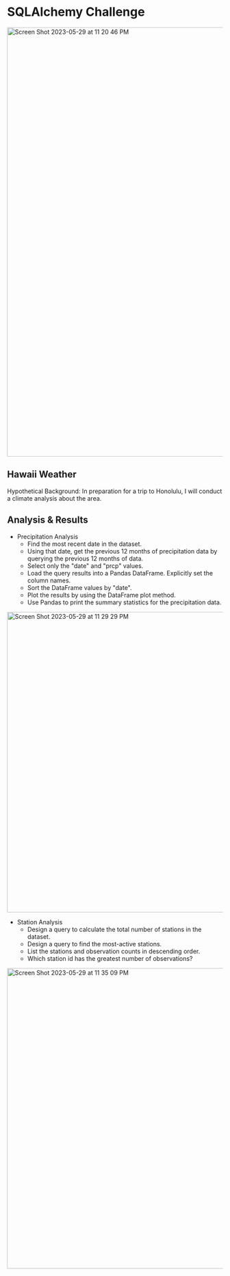 # SQLAlchemy Challenge

<img width="1000" alt="Screen Shot 2023-05-29 at 11 20 46 PM" src="https://github.com/therahgithub/sqlalchemy-challenge/assets/119986667/3c0fd2d0-e614-4413-bb1b-4b74e383bc8c">

## Hawaii Weather

Hypothetical Background: In preparation for a trip to Honolulu, I will conduct a climate analysis about the area.

## Analysis & Results

* Precipitation Analysis
  * Find the most recent date in the dataset.
  * Using that date, get the previous 12 months of precipitation data by querying the previous 12 months of data.
  * Select only the "date" and "prcp" values.
  * Load the query results into a Pandas DataFrame. Explicitly set the column names.
  * Sort the DataFrame values by "date".
  * Plot the results by using the DataFrame plot method.
  * Use Pandas to print the summary statistics for the precipitation data.

<img width="700" alt="Screen Shot 2023-05-29 at 11 29 29 PM" src="https://github.com/therahgithub/sqlalchemy-challenge/assets/119986667/d3f37cf1-6dc1-42fb-b78f-4138482551f4">

* Station Analysis
  * Design a query to calculate the total number of stations in the dataset.
  * Design a query to find the most-active stations.
  * List the stations and observation counts in descending order.
  * Which station id has the greatest number of observations? 

<img width="700" alt="Screen Shot 2023-05-29 at 11 35 09 PM" src="https://github.com/therahgithub/sqlalchemy-challenge/assets/119986667/2cf979d5-dc34-4d63-9142-8766455a8be2">
